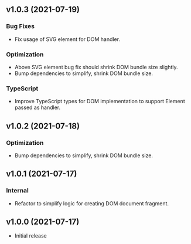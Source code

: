 ## v1.0.3 (2021-07-19)

### Bug Fixes

- Fix usage of SVG element for DOM handler.

### Optimization

- Above SVG element bug fix should shrink DOM bundle size slightly.
- Bump dependencies to simplify, shrink DOM bundle size.

### TypeScript

- Improve TypeScript types for DOM implementation to support Element passed as handler.

## v1.0.2 (2021-07-18)

### Optimization

- Bump dependencies to simplify, shrink DOM bundle size.

## v1.0.1 (2021-07-17)

### Internal

- Refactor to simplify logic for creating DOM document fragment.

## v1.0.0 (2021-07-17)

- Initial release

